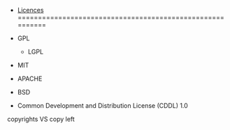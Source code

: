 - [Licences](https://opensource.org/licenses/alphabetical)
==========================================================

- GPL
    - LGPL

- MIT
- APACHE
- BSD

-  Common Development and Distribution License (CDDL) 1.0



copyrights VS copy left